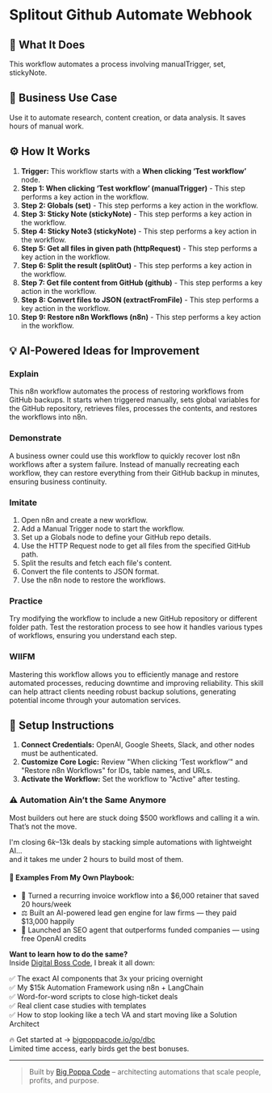 # Splitout Github Automate Webhook

## 🚀 What It Does
This workflow automates a process involving manualTrigger, set, stickyNote.

## 💼 Business Use Case
Use it to automate research, content creation, or data analysis. It saves hours of manual work.

## ⚙️ How It Works
1.  **Trigger:** This workflow starts with a **When clicking ‘Test workflow’** node.
2. **Step 1: When clicking ‘Test workflow’ (manualTrigger)** - This step performs a key action in the workflow.
3. **Step 2: Globals (set)** - This step performs a key action in the workflow.
4. **Step 3: Sticky Note (stickyNote)** - This step performs a key action in the workflow.
5. **Step 4: Sticky Note3 (stickyNote)** - This step performs a key action in the workflow.
6. **Step 5: Get all files in given path (httpRequest)** - This step performs a key action in the workflow.
7. **Step 6: Split the result (splitOut)** - This step performs a key action in the workflow.
8. **Step 7: Get file content from GitHub (github)** - This step performs a key action in the workflow.
9. **Step 8: Convert files to JSON (extractFromFile)** - This step performs a key action in the workflow.
10. **Step 9: Restore n8n Workflows (n8n)** - This step performs a key action in the workflow.

## 💡 AI-Powered Ideas for Improvement
### Explain
This n8n workflow automates the process of restoring workflows from GitHub backups. It starts when triggered manually, sets global variables for the GitHub repository, retrieves files, processes the contents, and restores the workflows into n8n.

### Demonstrate
A business owner could use this workflow to quickly recover lost n8n workflows after a system failure. Instead of manually recreating each workflow, they can restore everything from their GitHub backup in minutes, ensuring business continuity.

### Imitate
1. Open n8n and create a new workflow.
2. Add a Manual Trigger node to start the workflow.
3. Set up a Globals node to define your GitHub repo details.
4. Use the HTTP Request node to get all files from the specified GitHub path.
5. Split the results and fetch each file's content.
6. Convert the file contents to JSON format.
7. Use the n8n node to restore the workflows.

### Practice
Try modifying the workflow to include a new GitHub repository or different folder path. Test the restoration process to see how it handles various types of workflows, ensuring you understand each step.

### WIIFM
Mastering this workflow allows you to efficiently manage and restore automated processes, reducing downtime and improving reliability. This skill can help attract clients needing robust backup solutions, generating potential income through your automation services.

## 🔧 Setup Instructions
1. **Connect Credentials:** OpenAI, Google Sheets, Slack, and other nodes must be authenticated.
2. **Customize Core Logic:** Review "When clicking ‘Test workflow’" and "Restore n8n Workflows" for IDs, table names, and URLs.
3. **Activate the Workflow:** Set the workflow to "Active" after testing.

### ⚠️ Automation Ain’t the Same Anymore

Most builders out here are stuck doing $500 workflows and calling it a win.  
That’s not the move.  

I'm closing $6k–$13k deals by stacking simple automations with lightweight AI...  
and it takes me under 2 hours to build most of them.

#### 🧠 Examples From My Own Playbook:
- 🔁 Turned a recurring invoice workflow into a $6,000 retainer that saved 20 hours/week  
- ⚖️ Built an AI-powered lead gen engine for law firms — they paid $13,000 happily  
- 🚀 Launched an SEO agent that outperforms funded companies — using free OpenAI credits  

**Want to learn how to do the same?**  
Inside [Digital Boss Code](https://bigpoppacode.io/go/dbc), I break it all down:

✅ The exact AI components that 3x your pricing overnight  
✅ My $15k Automation Framework using n8n + LangChain  
✅ Word-for-word scripts to close high-ticket deals  
✅ Real client case studies with templates  
✅ How to stop looking like a tech VA and start moving like a Solution Architect  

🔥 Get started at → [bigpoppacode.io/go/dbc](https://bigpoppacode.io/go/dbc)  
Limited time access, early birds get the best bonuses.

---
> Built by [Big Poppa Code](https://bigpoppacode.io) – architecting automations that scale people, profits, and purpose.
